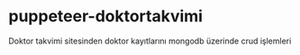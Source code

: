 # puppeteer-doktortakvimi
Doktor takvimi sitesinden doktor kayıtlarını mongodb üzerinde crud işlemleri
